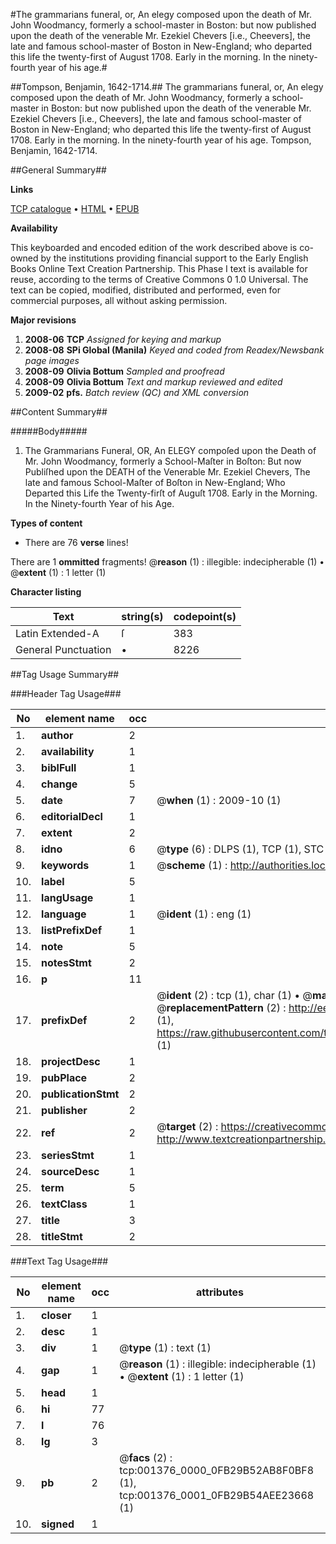 #The grammarians funeral, or, An elegy composed upon the death of Mr. John Woodmancy, formerly a school-master in Boston: but now published upon the death of the venerable Mr. Ezekiel Chevers [i.e., Cheevers], the late and famous school-master of Boston in New-England; who departed this life the twenty-first of August 1708. Early in the morning. In the ninety-fourth year of his age.#

##Tompson, Benjamin, 1642-1714.##
The grammarians funeral, or, An elegy composed upon the death of Mr. John Woodmancy, formerly a school-master in Boston: but now published upon the death of the venerable Mr. Ezekiel Chevers [i.e., Cheevers], the late and famous school-master of Boston in New-England; who departed this life the twenty-first of August 1708. Early in the morning. In the ninety-fourth year of his age.
Tompson, Benjamin, 1642-1714.

##General Summary##

**Links**

[TCP catalogue](http://www.ota.ox.ac.uk/tcp/)  • 
[HTML](http://tei.it.ox.ac.uk/tcp/Texts-HTML/free/N01/N01155.html)  • 
[EPUB](http://tei.it.ox.ac.uk/tcp/Texts-EPUB/free/N01/N01155.epub)

**Availability**

This keyboarded and encoded edition of the
	       work described above is co-owned by the institutions
	       providing financial support to the Early English Books
	       Online Text Creation Partnership. This Phase I text is
	       available for reuse, according to the terms of Creative
	       Commons 0 1.0 Universal. The text can be copied,
	       modified, distributed and performed, even for
	       commercial purposes, all without asking permission.

**Major revisions**

1. __2008-06__ __TCP__ *Assigned for keying and markup*
1. __2008-08__ __SPi Global (Manila)__ *Keyed and coded from Readex/Newsbank page images*
1. __2008-09__ __Olivia Bottum__ *Sampled and proofread*
1. __2008-09__ __Olivia Bottum__ *Text and markup reviewed and edited*
1. __2009-02__ __pfs.__ *Batch review (QC) and XML conversion*

##Content Summary##

#####Body#####

1. The Grammarians Funeral, OR, An ELEGY compoſed upon the Death of Mr. John Woodmancy, formerly a School-Maſter in Boſton: But now Publiſhed upon the DEATH of the Venerable Mr. Ezekiel Chevers, The late and famous School-Maſter of Boſton in New-England; Who Departed this Life the Twenty-firſt of Auguſt 1708. Early in the Morning. In the Ninety-fourth Year of his Age.

**Types of content**

  * There are 76 **verse** lines!

There are 1 **ommitted** fragments! 
 @__reason__ (1) : illegible: indecipherable (1)  •  @__extent__ (1) : 1 letter (1)

**Character listing**


|Text|string(s)|codepoint(s)|
|---|---|---|
|Latin Extended-A|ſ|383|
|General Punctuation|•|8226|

##Tag Usage Summary##

###Header Tag Usage###

|No|element name|occ|attributes|
|---|---|---|---|
|1.|__author__|2||
|2.|__availability__|1||
|3.|__biblFull__|1||
|4.|__change__|5||
|5.|__date__|7| @__when__ (1) : 2009-10 (1)|
|6.|__editorialDecl__|1||
|7.|__extent__|2||
|8.|__idno__|6| @__type__ (6) : DLPS (1), TCP (1), STC (1), NOTIS (1), IMAGE-SET (1), EVANS-CITATION (1)|
|9.|__keywords__|1| @__scheme__ (1) : http://authorities.loc.gov/ (1)|
|10.|__label__|5||
|11.|__langUsage__|1||
|12.|__language__|1| @__ident__ (1) : eng (1)|
|13.|__listPrefixDef__|1||
|14.|__note__|5||
|15.|__notesStmt__|2||
|16.|__p__|11||
|17.|__prefixDef__|2| @__ident__ (2) : tcp (1), char (1)  •  @__matchPattern__ (2) : ([0-9\-]+):([0-9IVX]+) (1), (.+) (1)  •  @__replacementPattern__ (2) : http://eebo.chadwyck.com/downloadtiff?vid=$1&page=$2 (1), https://raw.githubusercontent.com/textcreationpartnership/Texts/master/tcpchars.xml#$1 (1)|
|18.|__projectDesc__|1||
|19.|__pubPlace__|2||
|20.|__publicationStmt__|2||
|21.|__publisher__|2||
|22.|__ref__|2| @__target__ (2) : https://creativecommons.org/publicdomain/zero/1.0/ (1), http://www.textcreationpartnership.org/docs/. (1)|
|23.|__seriesStmt__|1||
|24.|__sourceDesc__|1||
|25.|__term__|5||
|26.|__textClass__|1||
|27.|__title__|3||
|28.|__titleStmt__|2||


###Text Tag Usage###

|No|element name|occ|attributes|
|---|---|---|---|
|1.|__closer__|1||
|2.|__desc__|1||
|3.|__div__|1| @__type__ (1) : text (1)|
|4.|__gap__|1| @__reason__ (1) : illegible: indecipherable (1)  •  @__extent__ (1) : 1 letter (1)|
|5.|__head__|1||
|6.|__hi__|77||
|7.|__l__|76||
|8.|__lg__|3||
|9.|__pb__|2| @__facs__ (2) : tcp:001376_0000_0FB29B52AB8F0BF8 (1), tcp:001376_0001_0FB29B54AEE23668 (1)|
|10.|__signed__|1||
